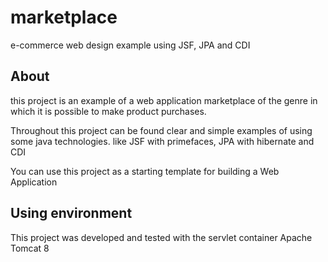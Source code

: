 # marketplace
e-commerce web design example using JSF, JPA and CDI

## About


this project is an example of a web application marketplace of the genre in which it is possible to make product purchases.

Throughout this project can be found clear and simple examples of using some java technologies. like JSF with primefaces, JPA with hibernate and CDI 

You can use this project as a starting template for building a Web Application


## Using environment

This project was developed and tested with the servlet container Apache Tomcat 8



